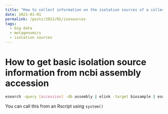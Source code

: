 ```yaml
---
title: "How to collect information on the isolation sources of a collection of different types of bacteria?"
date: 2021-01-01
permalink: /posts/2021/01/isosources
tags:
  - big data
  - metagenomics
  - isolation sources
---
```


# How to get basic isolation source information from ncbi assembly accession

```bash
esearch -query [accession] -db assembly | elink -target biosample | esummary | xtract -pattern DocumentSummary -first Title -element Accession -group Attribute -if Attribute@harmonized_name -equals "isolation_source" -element Attribute
```

You can call this from an Rscript using `system()`
